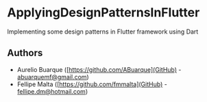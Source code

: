 # ApplyingDesignPatternsInFlutter
Implementing some design patterns in Flutter framework using Dart

## Authors
+ Aurelio Buarque ([https://github.com/ABuarque](GitHub) - abuarquemf@gmail.com)
+ Fellipe Malta ([https://github.com/fmmalta](GitHub) - fellipe.dm@hotmail.com)

